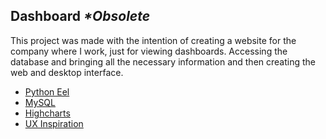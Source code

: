 ## Dashboard _*Obsolete_

This project was made with the intention of creating a website for the company where I work, just for viewing dashboards.
Accessing the database and bringing all the necessary information and then creating the web and desktop interface.


- [Python Eel](https://github.com/python-eel/Eel)
- [MySQL](https://www.mysql.com/)
- [Highcharts](https://www.highcharts.com/)
- [UX Inspiration](https://codepen.io/TurkAysenur/pen/ZEpxeYm)
